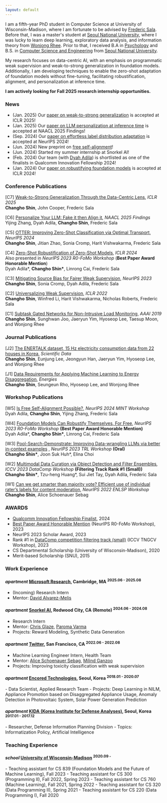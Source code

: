 ```yaml
---
layout: default
---
```


I am a fifth-year PhD student in Computer Science at University of Wisconsin-Madison, where I am fortunate to be advised by [Frederic Sala](https://pages.cs.wisc.edu/~fredsala/). Before that, I was a master's student at [Seoul National University](https://convergence.snu.ac.kr/), where I was lucky to learn deep learning, exploratory data analysis, and information theory from [Wonjong Rhee](https://drl.snu.ac.kr/people/professor). Prior to that, I received B.A in [Psychology](http://psych.snu.ac.kr/) and B.S. in [Computer Science and Engineering](https://cse.snu.ac.kr/) from [Seoul National University](https://en.snu.ac.kr/).

My research focuses on data-centric AI, with an emphasis on programmatic weak supervision and weak-to-strong generalization in foundation models. Additionally, I am developing techniques to enable the zero-shot adaptation of foundation models without fine-tuning, facilitating robustification, alignment, and personalization at inference time.

**I am actively looking for Fall 2025 research internship opportunities.**

### News
* (Jan. 2025) Our [paper on weak-to-strong generalization](https://arxiv.org/abs/2412.03881) is accepted at ICLR 2025!
* (Jan. 2025) Our [paper on LLM personalization at inference time](https://arxiv.org/abs/2503.01048) is accepted at NAACL 2025 Findings!
* (Sep. 2024) Our [paper on effortless label distribution adaptation](https://arxiv.org/abs/2404.08461) is accepted at NeurIPS 2024!
* (Jun. 2024) New preprint on [free self-alignment](https://arxiv.org/abs/2406.03642)!
* (Jun. 2024) Started my summer internship at Snorkel AI!
* (Feb. 2024) Our team (with [Dyah Adila](https://dyahadila.github.io/)) is shortlisted as one of the finalists in Qualcomm Innovation Fellowship 2024! 
* (Jan. 2024) Our [paper on robustifying foundation models](https://openreview.net/forum?id=fCeUoDr9Tq) is accepted at ICLR 2024!

<!-- * (Dec. 2023) Our [paper on robustifying foundation models](https://neurips.cc/virtual/2023/76545) was a **best paper award honorable mention** at the NeurIPS [R0-FoMo workshop](https://sites.google.com/view/r0-fomo)!
* (Oct. 2023) A course team project on [data wrangling with LLM using retrieval-based in-context examples](https://openreview.net/forum?id=6Kb3pE9nWQ) is accepted at NeurIPS 2023 TRL workshop!
* (Oct. 2023) New preprint on [utilizing knowledge from language model for zero-shot classification](https://arxiv.org/abs/2309.04344)! It's accepted at NeurIPS 2023 R0-FoMo workshop!
* (Sep. 2023) Our paper on [fair weak supervision](https://drl.snu.ac.kr/people/professor) is accepted at NeurIPS 2023!
* (Sep. 2023) Our team won [DataComp competition filtering track (small)](https://ch-shin.github.io/assets/ICCV23_Workshop_Sprocket_Lab_DataComp.pdf)!
* (Oct. 2022) My internship project on [efficient use of crowd sourced labels](https://neurips2022-enlsp.github.io/papers/paper_21.pdf) is accepted at NeurIPS 2022 ENLSP-II workshop!
* (Jun. 2022) Started my summer internship at Twitter!
* (Jan. 2022) Our paper on [applying weak supervision to any metric spaces](https://arxiv.org/pdf/2112.03865.pdf) is accepted at ICLR 2022! -->

<!-- ### Preprints -->




### Conference Publications
[C7] [Weak-to-Strong Generalization Through the Data-Centric Lens](https://arxiv.org/abs/2412.03881), _ICLR 2025_ <br/>
**Changho Shin**, John Cooper, Frederic Sala

[C6] [Personalize Your LLM: Fake it then Align it](https://arxiv.org/abs/2503.01048), _NAACL 2025 Findings_ <br/>
Yijing Zhang, Dyah Adila, **Changho Shin**, Frederic Sala

[C5] [OTTER: Improving Zero-Shot Classification via Optimal Transport](https://arxiv.org/abs/2404.08461), _NeurIPS 2024_ <br/>
**Changho Shin**, Jitian Zhao, Sonia Cromp, Harit Vishwakarma, Frederic Sala

[C4] [Zero-Shot Robustification of Zero-Shot Models](https://arxiv.org/abs/2309.04344), _ICLR 2024_ <br/>Also presented in _NeurIPS 2023 R0-FoMo Workshop_ (**Best Paper Award Honorable Mention**) <br/>
Dyah Adila\*, **Changho Shin\***, Linrong Cai, Frederic Sala

[C3] [Mitigating Source Bias for Fairer Weak Supervision](https://arxiv.org/abs/2303.17713), _NeurIPS 2023_ <br/>
  **Changho Shin**, Sonia Cromp, Dyah Adila, Frederic Sala

[C2] [Universalizing Weak Supervision](https://arxiv.org/pdf/2112.03865.pdf), _ICLR 2022_ <br/>
  **Changho Shin**, Winfred Li, Harit Vishwakarma, Nicholas Roberts, Frederic Sala <br/>

[C1] [Subtask Gated Networks for Non-Intrusive Load Monitoring](https://www.aaai.org/ojs/index.php/AAAI/article/view/3908), _AAAI 2019_ <br/>
**Changho Shin**, Sunghwan Joo, Jaeryun Yim, Hyoseop Lee, Taesup Moon, and Wonjong Rhee <br/>

### Journal Publications

[J2] [The ENERTALK dataset, 15 Hz electricity consumption data from 22 houses in
Korea](https://www.nature.com/articles/s41597-019-0212-5.epdf), _Scientific Data_ <br/>
**Changho Shin**, Eunjung Lee, Jeongyun Han, Jaeryun Yim, Hyoseop Lee, and Wonjong Rhee <br/>

[J1] [Data Requirements for Applying Machine Learning to Energy Disaggregation](https://www.mdpi.com/1996-1073/12/9/1696), _Energies_ <br/>
**Changho Shin**, Seungeun Rho, Hyoseop Lee, and Wonjong Rhee <br/>

### Workshop Publications
[W5] [Is Free Self-Alignment Possible?](https://arxiv.org/abs/2406.03642), _NeurIPS 2024 MINT Workshop_ <br/>
Dyah Adila, **Changho Shin**, Yijing Zhang, Frederic Sala

[W4] [Foundation Models Can Robustify Themselves, For Free](https://openreview.net/forum?id=XoacWibt7b), _NeurIPS 2023 R0-FoMo Workshop_ **(Best Paper Award Honorable Mention)**<br/>
Dyah Adila\*, **Changho Shin\***, Linrong Cai, Frederic Sala

[W3] [Pool-Search-Demonstrate: Improving Data-wrangling LLMs via better in-context examples](https://openreview.net/forum?id=6Kb3pE9nWQ) , _NeurIPS 2023 TRL Workshop_ **(Oral)**<br/>
**Changho Shin\***, Joon Suk Huh\*, Elina Choi

[W2] [Multimodal Data Curation via Object Detection and Filter Ensembles](https://arxiv.org/abs/2401.12225), _ICCV 2023 DataComp Workshop_ **(Filtering Track Rank #1 (Small))**<br/>
  **Changho Shin\***, Tzu-heng Huang*, Sui Jiet Tay, Dyah Adila, Frederic Sala

[W1] [Can we get smarter than majority vote? Efficient use of individual rater’s labels for content moderation](https://neurips2022-enlsp.github.io/papers/paper_21.pdf), _NeurIPS 2022 ENLSP Workshop_ <br/>
  **Changho Shin**, Alice Schoenauer Sebag


### AWARDS
* [Qualcomm Innovation Fellowship Finalist](https://www.qualcomm.com/research/university-relations/innovation-fellowship/finalists), 2024
* [Best Paper Award Honorable Mention](https://twitter.com/setlur_amrith/status/1739009154986160541) (NeurIPS R0-FoMo Workshop), 2023
* NeurIPS 2023 Scholar Award, 2023
* Rank #1 in [DataComp competition filtering track (small)](https://www.datacomp.ai/leaderboard.html) (ICCV TNGCV Workshop), 2023
* CS Departmental Scholarship (University of Wisconsin-Madison), 2020
* Merit-based Scholarship (SNU), 2015

### Work Experience

<h4 class="experience">
  <i class="material-icons md-18">apartment</i>
  <a href="https://www.microsoft.com/en-us/research/lab/microsoft-research-new-england/">Microsoft Research</a>, Cambridge, MA
  <sup>2025.06 - 2025.08</sup>
</h4>

- (Incoming) Research Intern
- Mentor: [David Alvarez-Melis](https://dmelis.github.io/)

<h4 class="experience">
  <i class="material-icons md-18">apartment</i>
  <a href="https://snorkel.ai/">Snorkel AI</a>, Redwood City, CA (Remote)
  <sup>2024.06 - 2024.08</sup>
</h4>

- Research Intern
- Mentor: [Chris Glaze](https://snorkel.ai/author/chris-glaze/), [Paroma Varma](https://snorkel.ai/author/paroma-varma/)
- Projects: Reward Modeling, Synthetic Data Generation

<h4 class="experience">
  <i class="material-icons md-18">apartment</i>
  <a href="https://about.twitter.com/en">Twitter</a>, San Francisco, CA
  <sup>2022.06 - 2022.08</sup>
</h4>

- Machine Learning Engineer Intern, Health Team
- Mentor: [Alice Schoenauer Sebag](https://www.linkedin.com/in/alice-schoenauer-sebag-999ba67a/), [Milind Ganzoo](https://www.linkedin.com/in/mganjoo/)
- Projects: Improving toxicity classification with weak supervision

<h4 class="experience">
  <i class="material-icons md-18">apartment</i>
  <a href="enertalk.com">Encored Technologies</a>, Seoul, Korea
  <sup>2018.01 - 2020.07</sup>
</h4>
- Data Scientist, Applied Research Team
- Projects: Deep Learning in NILM, Appliance Promotion based on Disaggregated Appliance Usage, Anomaly Detection in Photovoltaic System, Solar Power Generation Prediction

<h4 class="experience">
  <i class="material-icons md-18">apartment</i>
  <a href="kida.re.kr">KIDA (Korea Institute for Defense Analyses)</a>, Seoul, Korea
  <sup>2017.01 - 2017.12</sup>
</h4>
- Researcher, Defense Information Planning Division
- Topics: Informatization Policy, Artificial Intelligence

### Teaching Experience
<h4 class="experience">
  <i class="material-icons md-18">school</i>
  <a href="https://www.cs.wisc.edu/">University of Wisconsin-Madison</a>
  <sup>2020.09 -</sup>
</h4>
- Teaching assistant for CS 839 (Foundation Models and the Future of Machine Learning), Fall 2023
- Teaching assistant for CS 300 (Programming II), Fall 2022, Spring 2023
- Teaching assistant for CS 760 (Machine Learning), Fall 2021, Spring 2022
- Teaching assistant for CS 320 (Data Programming II), Spring 2021
- Teaching assistant for CS 220 (Data Programming I), Fall 2020
